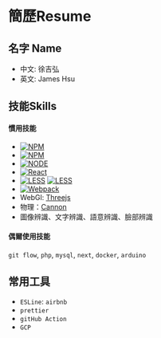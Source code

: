 # 簡歷Resume

## 名字 Name
- 中文: 徐吉弘
- 英文: James Hsu

## 技能Skills

#### 慣用技能
- [![NPM](https://img.shields.io/badge/GIT-d7593e?style=for-the-badge&logo=git&logoColor=white)](https://git-scm.com/)
- [![NPM](https://img.shields.io/badge/NPM-ba443f?style=for-the-badge&logo=npm&logoColor=white)](https://www.npmjs.com/)
- [![NODE](https://img.shields.io/badge/Node.js-43853D?style=for-the-badge&logo=node.js&logoColor=white)](https://nodejs.org/en/)
- [![React](https://img.shields.io/badge/-ReactJs-61DAFB?style=for-the-badge&logo=react&logoColor=white)](https://zh-hant.reactjs.org/)
- [![LESS](https://img.shields.io/badge/Less-1d365d?style=for-the-badge&logo=less&logoColor=white)](https://lesscss.org/) [![LESS](https://img.shields.io/badge/Sass-CC6699?style=for-the-badge&logo=sass&logoColor=white)](https://sass-lang.com/)
- [![Webpack](https://img.shields.io/badge/Webpack-6599c4?style=for-the-badge&logo=webpack&logoColor=white)](https://webpack.js.org/)  
- WebGl: [Threejs](https://threejs.org/)
- 物理：[Cannon](https://github.com/pmndrs/cannon-es)
- 圖像辨識、文字辨識、語意辨識、臉部辨識

#### 偶爾使用技能
`git flow`, `php`, `mysql`, `next`, `docker`, `arduino`

## 常用工具
- `ESLine`: `airbnb`
- `prettier`
- `gitHub Action`
- `GCP`
